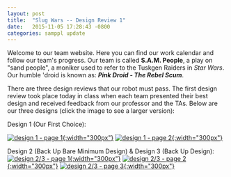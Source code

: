 ```yaml
---
layout: post
title:  "Slug Wars -- Design Review 1"
date:   2015-11-05 17:28:43 -0800
categories: samppl update
---
```

Welcome to our team website. Here you can find our work calendar and follow our team's progress. Our team is called __S.A.M. People__, a play on "sand people", a moniker used to refer to the Tuskgen Raiders in *Star Wars*. Our humble 'droid is known as: *__Pink Droid - The Rebel Scum__*.

There are three design reviews that our robot must pass. The first design review took place today in class when each team presented their best design and received feedback from our professor and the TAs. Below are our three designs (click the image to see a larger version):

Design 1 (Our First Choice):

[![design 1 - page 1]({{site.baseurl}}/images/design1_page1.jpg){:width="300px"}][design1_page1]
[![design 1 - page 2]({{site.baseurl}}/images/design1_page2.jpg){:width="300px"}][design1_page2]

Design 2 (Back Up Bare Minimum Design) & Design 3 (Back Up Design):
[![design 2/3 - page 1]({{site.baseurl}}/images/design23_page1.jpg){:width="300px"}][design23_page1]
[![design 2/3 - page 2]({{site.baseurl}}/images/design23_page2.jpg){:width="300px"}][design23_page2]
[![design 2/3 - page 3]({{site.baseurl}}/images/design23_page3.jpg){:width="300px"}][design23_page3]

[design1_page1]: {{site.baseurl}}/images/design1_page1.jpg
[design1_page2]: {{site.baseurl}}/images/design1_page1.jpg
[design23_page1]: {{site.baseurl}}/images/design23_page1.jpg
[design23_page2]: {{site.baseurl}}/images/design23_page2.jpg
[design23_page3]: {{site.baseurl}}/images/design23_page3.jpg